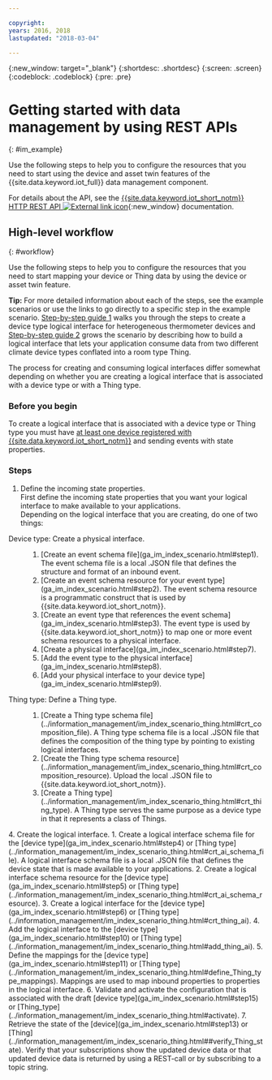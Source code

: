 ```yaml
---

copyright:
years: 2016, 2018
lastupdated: "2018-03-04"

---
```


{:new_window: target="\_blank"}
{:shortdesc: .shortdesc}
{:screen: .screen}
{:codeblock: .codeblock}
{:pre: .pre}

# Getting started with data management by using REST APIs
{: #im_example}

Use the following steps to help you to configure the resources that you need to start using the device and asset twin features of the {{site.data.keyword.iot_full}} data management component.

For details about the API, see the [{{site.data.keyword.iot_short_notm}} HTTP REST API ![External link icon](../../../icons/launch-glyph.svg "External link icon")](https://docs.internetofthings.ibmcloud.com/apis/swagger/v0002/state-mgmt.html){:new_window} documentation.


## High-level workflow
{: #workflow}

Use the following steps to help you to configure the resources that you need to start mapping your device or Thing data by using the device or asset twin feature.

**Tip:** For more detailed information about each of the steps, see the example scenarios or use the links to go directly to a specific step in the example scenario. [Step-by-step guide 1](ga_im_index_scenario.html#scenario) walks you through the steps to create a device type logical interface for heterogeneous thermometer devices and [Step-by-step guide 2](../information_management/im_index_scenario_thing.html#scenario) grows the scenario by describing how to build a logical interface that lets your application consume data from two different climate device types conflated into a room type Thing.

The process for creating and consuming logical interfaces differ somewhat depending on whether you are creating a logical interface that is associated with a device type or with a Thing type.

### Before you begin
To create a logical interface that is associated with a device type or Thing type you must have [at least one device registered with {{site.data.keyword.iot_short_notm}}](ga_im_index_scenario.html#step14) and sending events with state properties.  


### Steps

1. 	Define the incoming state properties.  
First define the incoming state properties that you want your logical interface to make available to your applications.  
Depending on the logical interface that you are creating, do one of two things:
<dl>
<dt>Device type: Create a physical interface.</dt>
<dd>
<ol>
<li>[Create an event schema file](ga_im_index_scenario.html#step1). The event schema file is a local .JSON file that defines the structure and format of an inbound event.
<li>[Create an event schema resource for your event type](ga_im_index_scenario.html#step2). The event schema resource is a programmatic construct that is used by {{site.data.keyword.iot_short_notm}}.
<li>[Create an event type that references the event schema](ga_im_index_scenario.html#step3). The event type is used by {{site.data.keyword.iot_short_notm}} to map one or more event schema resources to a physical interface.
<li>[Create a physical interface](ga_im_index_scenario.html#step7).
<li>[Add the event type to the physical interface](ga_im_index_scenario.html#step8).
<li>[Add your physical interface to your device type](ga_im_index_scenario.html#step9).
</ol>
</dd>
<dt>Thing type: Define a Thing type.</dt>
<dd>
<ol>
<li>[Create a Thing type schema file](../information_management/im_index_scenario_thing.html#crt_composition_file).  
A Thing type schema file is a local .JSON file that defines the composition of the thing type by pointing to existing logical interfaces.
<li>[Create the Thing type schema resource](../information_management/im_index_scenario_thing.html#crt_composition_resource).  
Upload the local .JSON file to {{site.data.keyword.iot_short_notm}}.
<li>[Create a Thing type](../information_management/im_index_scenario_thing.html#crt_thing_type). A Thing type serves the same purpose as a device type in that it represents a class of Things.
</ol>
</dd>
</dl>
4. 	Create the logical interface.
 1. 	Create a logical interface schema file for the [device type](ga_im_index_scenario.html#step4) or [Thing type](../information_management/im_index_scenario_thing.html#crt_ai_schema_file).  
A logical interface schema file is a local .JSON file that defines the device state that is made available to your applications.
 2. 	Create a logical interface schema resource for the [device type](ga_im_index_scenario.html#step5) or [Thing type](../information_management/im_index_scenario_thing.html#crt_ai_schema_resource).
 3.	Create a logical interface for the [device type](ga_im_index_scenario.html#step6) or [Thing type](../information_management/im_index_scenario_thing.html#crt_thing_ai).
 4.	Add the logical interface to the [device type](ga_im_index_scenario.html#step10) or [Thing type](../information_management/im_index_scenario_thing.html#add_thing_ai).
5. 	Define the mappings for the [device type](ga_im_index_scenario.html#step11) or [Thing type](../information_management/im_index_scenario_thing.html#define_Thing_type_mappings).   
Mappings are used to map inbound properties to properties in the logical interface.  
6. 	Validate and activate the configuration that is associated with the draft [device type](ga_im_index_scenario.html#step15) or [Thing_type](../information_management/im_index_scenario_thing.html#activate).
7. 	Retrieve the state of the [device](ga_im_index_scenario.html#step13) or [Thing](../information_management/im_index_scenario_thing.html##verify_Thing_state).  
Verify that your subscriptions show the updated device data or that updated device data is returned by using a REST-call or by subscribing to a topic string.  



